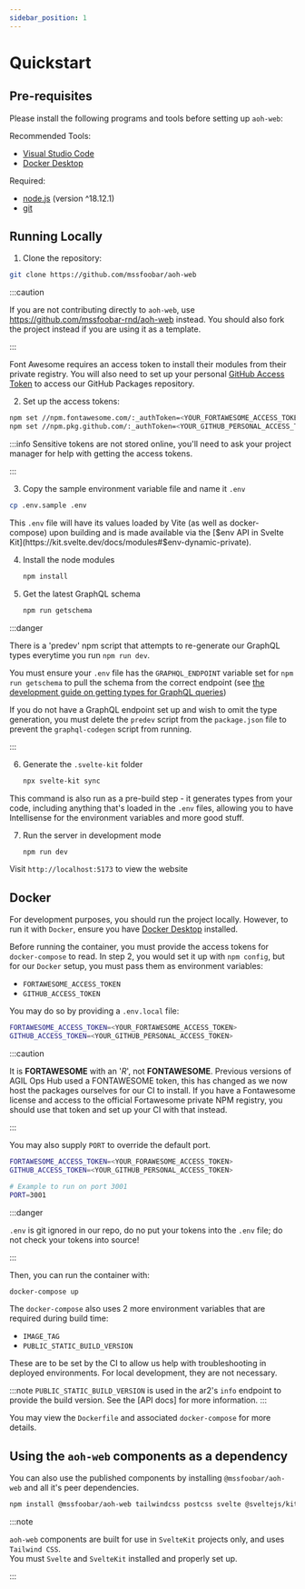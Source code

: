 ```yaml
---
sidebar_position: 1
---
```


# Quickstart

## Pre-requisites

Please install the following programs and tools before setting up `aoh-web`:

Recommended Tools:

-   [Visual Studio Code](https://code.visualstudio.com/download)
-   [Docker Desktop](https://www.docker.com/products/docker-desktop/)

Required:

-   [node.js](https://nodejs.org/en/) (version ^18.12.1)
-   [git](https://git-scm.com/downloads)

## Running Locally

1. Clone the repository:

```bash
git clone https://github.com/mssfoobar/aoh-web
```

:::caution

If you are not contributing directly to `aoh-web`, use https://github.com/mssfoobar-rnd/aoh-web instead.
You should also fork the project instead if you are using it as a template.

:::

Font Awesome requires an access token to install their modules from their private registry.
You will also need to set up your personal [GitHub Access Token](https://docs.github.com/en/authentication/keeping-your-account-and-data-secure/creating-a-personal-access-token) to access our GitHub Packages repository.

2. Set up the access tokens:

```bash
npm set //npm.fontawesome.com/:_authToken=<YOUR_FORTAWESOME_ACCESS_TOKEN>
npm set //npm.pkg.github.com/:_authToken=<YOUR_GITHUB_PERSONAL_ACCESS_TOKEN>
```

:::info
Sensitive tokens are not stored online, you'll need to ask your project manager for help with getting the access tokens.

:::

3. Copy the sample environment variable file and name it `.env`

```bash
cp .env.sample .env
```

This `.env` file will have its values loaded by Vite (as well as docker-compose) upon building and is made available
via the [$env API in Svelte Kit](https://kit.svelte.dev/docs/modules#$env-dynamic-private).

4. Install the node modules

    ```bash
    npm install
    ```

5. Get the latest GraphQL schema

    ```bash
    npm run getschema
    ```

:::danger

There is a 'predev' npm script that attempts to re-generate our GraphQL types everytime you run `npm run dev`.

You must ensure your `.env` file has the `GRAPHQL_ENDPOINT` variable set for `npm run getschema` to pull the schema from
the correct endpoint (see
[the development guide on getting types for GraphQL queries](./3-development.mdx#query-types--graphql-codegen))

If you do not have a GraphQL endpoint set up and wish to omit the type generation, you must delete the `predev` script
from the `package.json` file to prevent the `graphql-codegen` script from running.

:::

6. Generate the `.svelte-kit` folder

    ```bash
    npx svelte-kit sync
    ```

This command is also run as a pre-build step - it generates types from your code, including anything that's loaded in
the `.env` files, allowing you to have Intellisense for the environment variables and more good stuff.

7. Run the server in development mode

    ```bash
    npm run dev
    ```

Visit `http://localhost:5173` to view the website

## Docker

For development purposes, you should run the project locally. However, to run it with `Docker`, ensure you have
[Docker Desktop](https://www.docker.com/products/docker-desktop/) installed.

Before running the container, you must provide the access tokens for `docker-compose` to read. In step 2, you would
set it up with `npm config`, but for our `Docker` setup, you must pass them as environment variables:

-   `FORTAWESOME_ACCESS_TOKEN`
-   `GITHUB_ACCESS_TOKEN`

You may do so by providing a `.env.local` file:

```bash
FORTAWESOME_ACCESS_TOKEN=<YOUR_FORTAWESOME_ACCESS_TOKEN>
GITHUB_ACCESS_TOKEN=<YOUR_GITHUB_PERSONAL_ACCESS_TOKEN>
```

:::caution

It is **FORTAWESOME** with an '_R_', not **FONTAWESOME**. Previous versions of AGIL Ops Hub used a FONTAWESOME token, this has changed as
we now host the packages ourselves for our CI to install. If you have a Fontawesome license and access to the official
Fortawesome private NPM registry, you should use that token and set up your CI with that instead.

:::

You may also supply `PORT` to override the default port.

```bash
FORTAWESOME_ACCESS_TOKEN=<YOUR_FORAWESOME_ACCESS_TOKEN>
GITHUB_ACCESS_TOKEN=<YOUR_GITHUB_PERSONAL_ACCESS_TOKEN>

# Example to run on port 3001
PORT=3001
```

:::danger

`.env` is git ignored in our repo, do no put your tokens into the `.env` file; do not check your tokens into source!

:::

Then, you can run the container with:

```bash
docker-compose up
```

The `docker-compose` also uses 2 more environment variables that are required during build time:

-   `IMAGE_TAG`
-   `PUBLIC_STATIC_BUILD_VERSION`

These are to be set by the CI to allow us help with troubleshooting in deployed environments. For local development,
they are not necessary.

:::note
`PUBLIC_STATIC_BUILD_VERSION` is used in the ar2's `info` endpoint to provide the build version.
See the [API docs] for more information.
:::

You may view the `Dockerfile` and associated `docker-compose` for more details.

## Using the `aoh-web` components as a dependency

You can also use the published components by installing `@mssfoobar/aoh-web` and all it's peer dependencies.

```bash
npm install @mssfoobar/aoh-web tailwindcss postcss svelte @sveltejs/kit
```

:::note

`aoh-web` components are built for use in `SvelteKit` projects only, and uses `Tailwind CSS`.  
You must `Svelte` and `SvelteKit` installed and properly set up.

:::
